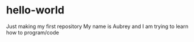# hello-world
Just making my first repository
My name is Aubrey and I am trying to learn how to program/code

